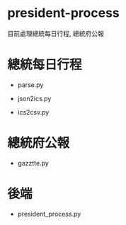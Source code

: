 president-process
====

目前處理總統每日行程, 總統府公報



總統每日行程
====
  * parse.py
 
  * json2ics.py

  * ics2csv.py


總統府公報
====

  * gazztte.py


後端
====

  * president_process.py
